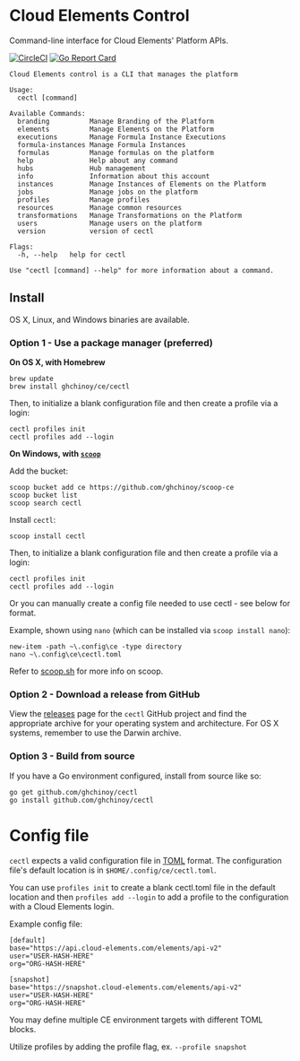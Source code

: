 # Cloud Elements Control

Command-line interface for Cloud Elements' Platform APIs.

[![CircleCI](https://circleci.com/gh/ghchinoy/cectl.svg?style=shield)](https://circleci.com/gh/ghchinoy/cectl) [![Go Report Card](https://goreportcard.com/badge/github.com/ghchinoy/cectl)](https://goreportcard.com/report/github.com/ghchinoy/cectl)

```
Cloud Elements control is a CLI that manages the platform

Usage:
  cectl [command]

Available Commands:
  branding          Manage Branding of the Platform
  elements          Manage Elements on the Platform
  executions        Manage Formula Instance Executions
  formula-instances Manage Formula Instances
  formulas          Manage formulas on the platform
  help              Help about any command
  hubs              Hub management
  info              Information about this account
  instances         Manage Instances of Elements on the Platform
  jobs              Manage jobs on the platform
  profiles          Manage profiles
  resources         Manage common resources
  transformations   Manage Transformations on the Platform
  users             Manage users on the platform
  version           version of cectl

Flags:
  -h, --help   help for cectl

Use "cectl [command] --help" for more information about a command.
```


## Install

OS X, Linux, and Windows binaries are available.

### Option 1 - Use a package manager (preferred)

**On OS X, with Homebrew**

```
brew update
brew install ghchinoy/ce/cectl
```

Then, to initialize a blank configuration file and then create a profile via a login:

```
cectl profiles init
cectl profiles add --login
```

**On Windows, with [`scoop`](http://scoop.sh/)**


Add the bucket:

```
scoop bucket add ce https://github.com/ghchinoy/scoop-ce
scoop bucket list
scoop search cectl
```

Install `cectl`:

```
scoop install cectl
```

Then, to initialize a blank configuration file and then create a profile via a login:

```
cectl profiles init
cectl profiles add --login
```


Or you can manually create a config file needed to use cectl - see below for format.

Example, shown using `nano` (which can be installed via `scoop install nano`):

```
new-item -path ~\.config\ce -type directory
nano ~\.config\ce\cectl.toml
```

Refer to [scoop.sh](http://scoop.sh/) for more info on scoop.


### Option 2 - Download a release from GitHub

View the [releases](https://github.com/ghchinoy/cectl/releases) page for the `cectl` GitHub project and find the appropriate archive for your operating system and architecture.  For OS X systems, remember to use the Darwin archive.

### Option 3 - Build from source

If you have a Go environment configured, install from source like so:

```
go get github.com/ghchinoy/cectl
go install github.com/ghchinoy/cectl
```

# Config file

`cectl` expects a valid configuration file in [TOML](https://github.com/toml-lang/toml) format. The configuration file's default location is in `$HOME/.config/ce/cectl.toml`.

You can use `profiles init` to create a blank cectl.toml file in the default location and then `profiles add --login` to add a profile to the configuration with a Cloud Elements login.

Example config file:

```
[default]
base="https://api.cloud-elements.com/elements/api-v2"
user="USER-HASH-HERE"
org="ORG-HASH-HERE"

[snapshot]
base="https://snapshot.cloud-elements.com/elements/api-v2"
user="USER-HASH-HERE"
org="ORG-HASH-HERE"
```

You may define multiple CE environment targets with different TOML blocks.

Utilize profiles by adding the profile flag, ex. `--profile snapshot`
